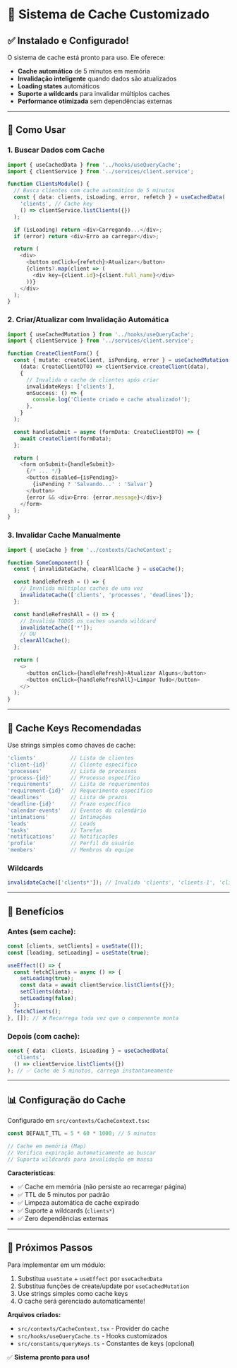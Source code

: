 # 🚀 Sistema de Cache Customizado

## ✅ Instalado e Configurado!

O sistema de cache está pronto para uso. Ele oferece:

- **Cache automático** de 5 minutos em memória
- **Invalidação inteligente** quando dados são atualizados
- **Loading states** automáticos
- **Suporte a wildcards** para invalidar múltiplos caches
- **Performance otimizada** sem dependências externas

---

## 📖 Como Usar

### 1. **Buscar Dados com Cache**

```typescript
import { useCachedData } from '../hooks/useQueryCache';
import { clientService } from '../services/client.service';

function ClientsModule() {
  // Busca clientes com cache automático de 5 minutos
  const { data: clients, isLoading, error, refetch } = useCachedData(
    'clients', // Cache key
    () => clientService.listClients({})
  );

  if (isLoading) return <div>Carregando...</div>;
  if (error) return <div>Erro ao carregar</div>;

  return (
    <div>
      <button onClick={refetch}>Atualizar</button>
      {clients?.map(client => (
        <div key={client.id}>{client.full_name}</div>
      ))}
    </div>
  );
}
```

### 2. **Criar/Atualizar com Invalidação Automática**

```typescript
import { useCachedMutation } from '../hooks/useQueryCache';
import { clientService } from '../services/client.service';

function CreateClientForm() {
  const { mutate: createClient, isPending, error } = useCachedMutation(
    (data: CreateClientDTO) => clientService.createClient(data),
    {
      // Invalida o cache de clientes após criar
      invalidateKeys: ['clients'],
      onSuccess: () => {
        console.log('Cliente criado e cache atualizado!');
      },
    }
  );

  const handleSubmit = async (formData: CreateClientDTO) => {
    await createClient(formData);
  };

  return (
    <form onSubmit={handleSubmit}>
      {/* ... */}
      <button disabled={isPending}>
        {isPending ? 'Salvando...' : 'Salvar'}
      </button>
      {error && <div>Erro: {error.message}</div>}
    </form>
  );
}
```

### 3. **Invalidar Cache Manualmente**

```typescript
import { useCache } from '../contexts/CacheContext';

function SomeComponent() {
  const { invalidateCache, clearAllCache } = useCache();

  const handleRefresh = () => {
    // Invalida múltiplos caches de uma vez
    invalidateCache(['clients', 'processes', 'deadlines']);
  };

  const handleRefreshAll = () => {
    // Invalida TODOS os caches usando wildcard
    invalidateCache(['*']);
    // OU
    clearAllCache();
  };

  return (
    <>
      <button onClick={handleRefresh}>Atualizar Alguns</button>
      <button onClick={handleRefreshAll}>Limpar Tudo</button>
    </>
  );
}
```

---

## 🔑 Cache Keys Recomendadas

Use strings simples como chaves de cache:

```typescript
'clients'           // Lista de clientes
'client-{id}'       // Cliente específico
'processes'         // Lista de processos
'process-{id}'      // Processo específico
'requirements'      // Lista de requerimentos
'requirement-{id}'  // Requerimento específico
'deadlines'         // Lista de prazos
'deadline-{id}'     // Prazo específico
'calendar-events'   // Eventos do calendário
'intimations'       // Intimações
'leads'             // Leads
'tasks'             // Tarefas
'notifications'     // Notificações
'profile'           // Perfil do usuário
'members'           // Membros da equipe
```

### Wildcards

```typescript
invalidateCache(['clients*']); // Invalida 'clients', 'clients-1', 'clients-2', etc
```

---

## 🎯 Benefícios

### Antes (sem cache):
```typescript
const [clients, setClients] = useState([]);
const [loading, setLoading] = useState(true);

useEffect(() => {
  const fetchClients = async () => {
    setLoading(true);
    const data = await clientService.listClients({});
    setClients(data);
    setLoading(false);
  };
  fetchClients();
}, []); // ❌ Recarrega toda vez que o componente monta
```

### Depois (com cache):
```typescript
const { data: clients, isLoading } = useCachedData(
  'clients',
  () => clientService.listClients({})
); // ✅ Cache de 5 minutos, carrega instantaneamente
```

---

## 📊 Configuração do Cache

Configurado em `src/contexts/CacheContext.tsx`:

```typescript
const DEFAULT_TTL = 5 * 60 * 1000; // 5 minutos

// Cache em memória (Map)
// Verifica expiração automaticamente ao buscar
// Suporta wildcards para invalidação em massa
```

**Características**:
- ✅ Cache em memória (não persiste ao recarregar página)
- ✅ TTL de 5 minutos por padrão
- ✅ Limpeza automática de cache expirado
- ✅ Suporte a wildcards (`clients*`)
- ✅ Zero dependências externas

---

## 🚀 Próximos Passos

Para implementar em um módulo:

1. Substitua `useState` + `useEffect` por `useCachedData`
2. Substitua funções de create/update por `useCachedMutation`
3. Use strings simples como cache keys
4. O cache será gerenciado automaticamente!

**Arquivos criados:**
- `src/contexts/CacheContext.tsx` - Provider do cache
- `src/hooks/useQueryCache.ts` - Hooks customizados
- `src/constants/queryKeys.ts` - Constantes de keys (opcional)

✅ **Sistema pronto para uso!**
